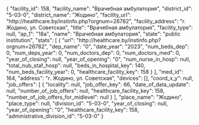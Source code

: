 {
    "facility_id": 158,
    "facility_name": "Врачебная амбулатория",
    "district_id": "5-03-0",
    "district_name": "Жодино",
    "facility_url": "http:\/\/healthcare.by\/instinfo.php?orgnum=26782",
    "facility_address": "г. Жодино, ул. Советская",
    "title": "Врачебная амбулатория",
    "facility_type": null,
    "ap_1": "18а",
    "name": "Врачебная амбулатория",
    "state": "public institution",
    "stats": [
        {
            "url": "http:\/\/healthcare.by\/instinfo.php?orgnum=26782",
            "dep_name": "0",
            "date_year": "2023",
            "num_beds_dep": 0,
            "num_deps_year": 0,
            "num_doctors_dep": 0,
            "num_doctors_med": 0,
            "year_of_closing": null,
            "year_of_opening": "0",
            "num_nurse_in_hosp": null,
            "total_nub_staf_hosp": null,
            "beds_in_hospital_key": 140,
            "num_beds_facility_year": 0,
            "healthcare_facility_key": 158
        }
    ],
    "med_id": 164,
    "address": "г. Жодино, ул. Советская",
    "devices": [],
    "coord_x_y": null,
    "job_offers": [
        {
            "locality": null,
            "job_offer_key": 66,
            "date_of_data_update": null,
            "number_of_job_offers": null,
            "healthcare_facility_key": 158,
            "number_of_job_offers_for_midlevel": null
        }
    ],
    "place_name": "Жодино",
    "place_type": null,
    "division_id": "5-03-0",
    "year_of_closing": null,
    "year_of_opening": "0",
    "healthcare_facility_key": 158,
    "administrative_division_id": "5-03-0"
}